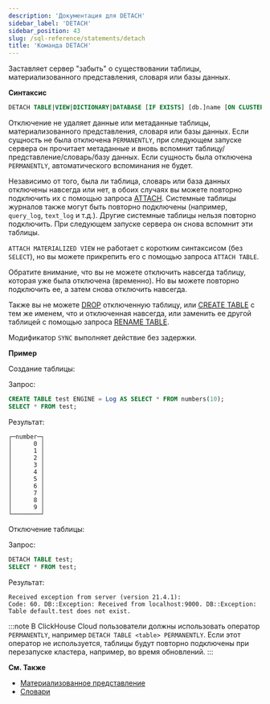 ```yaml
---
description: 'Документация для DETACH'
sidebar_label: 'DETACH'
sidebar_position: 43
slug: /sql-reference/statements/detach
title: 'Команда DETACH'
---
```


Заставляет сервер "забыть" о существовании таблицы, материализованного представления, словаря или базы данных.

**Синтаксис**

```sql
DETACH TABLE|VIEW|DICTIONARY|DATABASE [IF EXISTS] [db.]name [ON CLUSTER cluster] [PERMANENTLY] [SYNC]
```

Отключение не удаляет данные или метаданные таблицы, материализованного представления, словаря или базы данных. Если сущность не была отключена `PERMANENTLY`, при следующем запуске сервера он прочитает метаданные и вновь вспомнит таблицу/представление/словарь/базу данных. Если сущность была отключена `PERMANENTLY`, автоматического вспоминания не будет.

Независимо от того, была ли таблица, словарь или база данных отключены навсегда или нет, в обоих случаях вы можете повторно подключить их с помощью запроса [ATTACH](../../sql-reference/statements/attach.md). Системные таблицы журналов также могут быть повторно подключены (например, `query_log`, `text_log` и т.д.). Другие системные таблицы нельзя повторно подключить. При следующем запуске сервера он снова вспомнит эти таблицы.

`ATTACH MATERIALIZED VIEW` не работает с коротким синтаксисом (без `SELECT`), но вы можете прикрепить его с помощью запроса `ATTACH TABLE`.

Обратите внимание, что вы не можете отключить навсегда таблицу, которая уже была отключена (временно). Но вы можете повторно подключить ее, а затем снова отключить навсегда.

Также вы не можете [DROP](../../sql-reference/statements/drop.md#drop-table) отключенную таблицу, или [CREATE TABLE](../../sql-reference/statements/create/table.md) с тем же именем, что и отключенная навсегда, или заменить ее другой таблицей с помощью запроса [RENAME TABLE](../../sql-reference/statements/rename.md).

Модификатор `SYNC` выполняет действие без задержки.

**Пример**

Создание таблицы:

Запрос:

```sql
CREATE TABLE test ENGINE = Log AS SELECT * FROM numbers(10);
SELECT * FROM test;
```

Результат:

```text
┌─number─┐
│      0 │
│      1 │
│      2 │
│      3 │
│      4 │
│      5 │
│      6 │
│      7 │
│      8 │
│      9 │
└────────┘
```

Отключение таблицы:

Запрос:

```sql
DETACH TABLE test;
SELECT * FROM test;
```

Результат:

```text
Received exception from server (version 21.4.1):
Code: 60. DB::Exception: Received from localhost:9000. DB::Exception: Table default.test does not exist.
```

:::note
В ClickHouse Cloud пользователи должны использовать оператор `PERMANENTLY`, например `DETACH TABLE <table> PERMANENTLY`. Если этот оператор не используется, таблицы будут повторно подключены при перезапуске кластера, например, во время обновлений.
:::

**См. Также**

- [Материализованное представление](/sql-reference/statements/create/view#materialized-view)
- [Словари](../../sql-reference/dictionaries/index.md)
